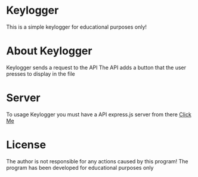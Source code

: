 # Keylogger
This is a simple keylogger for educational purposes only!

# About Keylogger
Keylogger sends a request to the API
The API adds a button that the user presses to display in the file

# Server

To usage Keylogger you must have a API express.js server from there <a href="https://github.com/FrancuzDEV/Keylogger-server">Click Me</a>

# License
The author is not responsible for any actions caused by this program!
The program has been developed for educational purposes only
